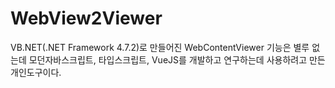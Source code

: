 # WebView2Viewer

VB.NET(.NET Framework 4.7.2)로 만들어진 WebContentViewer
기능은 별루 없는데 모던자바스크립트, 타입스크립트, VueJS를
개발하고 연구하는데 사용하려고 만든 개인도구이다.
